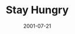 ---
layout: message
category: message
series: "Counter-Cultural"
title: "Stay Hungry"
date: 2001-07-21
audio-description: "Jesus turned our established cultural wisdom upside down. Let's dig into His counter-cultural words. "
audio: ""
audio-title: "Stay Hungry"
audio-duration: "&#58;"
---
